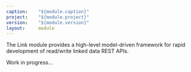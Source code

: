 ```yaml
---
caption:    "${module.caption}"
project:    "${module.project}"
version:    "${module.version}"
layout:     module
---
```


The Link module provides a high-level model-driven framework for rapid development of read/write linked data REST APIs.

<p class="warning">Work in progress…</p>

<!--


- publishing through an adapter

- loaded by adapters using Java [service loader](https://docs.oracle.com/javase/8/docs/api/java/util/ServiceLoader.html))
	- Toolkits
	- Services
	
	
Standard platform-provided linked data services and custom application-provided toolkits and services are listed in the com.metreeca.rest.Tookit  and com.metreeca.rest.Service service loader provider configuration files in the `META-INF/services/ resource directory of the application.

```

# META-INF/services/com.metreeca.rest.Service

com.example.app.employees
com.example.app.products
com.example.app.customers

com.metreeca.next.handlers.SPARQL
```

- Sample Service
	- tooling
	- index bindings
	- handler definition
		- handlers
		- wrappers


-->

